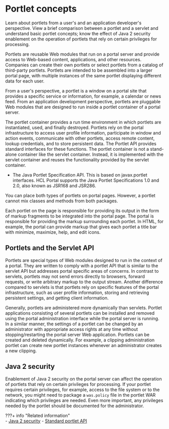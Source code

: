 # Portlet concepts

Learn about portlets from a user's and an application developer's perspective. View a brief comparison between a portlet and a servlet and understand basic portlet concepts; know the effect of Java 2 security enablement on the operation of portlets that rely on certain privileges for processing.

Portlets are reusable Web modules that run on a portal server and provide access to Web-based content, applications, and other resources. Companies can create their own portlets or select portlets from a catalog of third-party portlets. Portlets are intended to be assembled into a larger portal page, with multiple instances of the same portlet displaying different data for each user.

From a user's perspective, a portlet is a window on a portal site that provides a specific service or information, for example, a calendar or news feed. From an application development perspective, portlets are pluggable Web modules that are designed to run inside a portlet container of a portal server.

The portlet container provides a run time environment in which portlets are instantiated, used, and finally destroyed. Portlets rely on the portal infrastructure to access user profile information, participate in window and action events, communicate with other portlets, access remote content, lookup credentials, and to store persistent data. The Portlet API provides standard interfaces for these functions. The portlet container is not a stand-alone container like the servlet container. Instead, it is implemented with the servlet container and reuses the functionality provided by the servlet container.

-   The Java Portlet Specification API. This is based on javax.portlet interfaces. HCL Portal supports the Java Portlet Specifications 1.0 and 2.0, also known as JSR168 and JSR286.

You can place both types of portlets on portal pages. However, a portlet cannot mix classes and methods from both packages.

Each portlet on the page is responsible for providing its output in the form of markup fragments to be integrated into the portal page. The portal is responsible for providing the markup surrounding each portlet. In HTML, for example, the portal can provide markup that gives each portlet a title bar with minimize, maximize, help, and edit icons.

## Portlets and the Servlet API

Portlets are special types of Web modules designed to run in the context of a portal. They are written to comply with a portlet API that is similar to the servlet API but addresses portal specific areas of concerns. In contrast to servlets, portlets may not send errors directly to browsers, forward requests, or write arbitrary markup to the output stream. Another difference compared to servlets is that portlets rely on specific features of the portal infrastructure, such as user profile information, storing and retrieving persistent settings, and getting client information.

Generally, portlets are administered more dynamically than servlets. Portlet applications consisting of several portlets can be installed and removed using the portal administration interface while the portal server is running. In a similar manner, the settings of a portlet can be changed by an administrator with appropriate access rights at any time without stopping/restarting the portal server Web application. Portlets can be created and deleted dynamically. For example, a clipping administration portlet can create new portlet instances whenever an administrator creates a new clipping.

## Java 2 security

Enablement of Java 2 security on the portal server can affect the operation of portlets that rely on certain privileges for processing. If your portlet requires certain privileges, for example, access to the file system or to the network, you might need to package a `was.policy` file in the portlet WAR indicating which privileges are needed. Even more important, any privileges needed by the portlet should be documented for the administrator.


???+ info "Related information"  
    -   [Java 2 security](../../deployment/manage/security/sec_java2.md)
    -   [Standard portlet API](../../extend_dx/portlets_development/standard_portlet_api/index.md)

